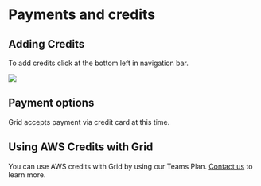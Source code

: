 
# Payments and credits

## Adding Credits

To add credits click at the bottom left in navigation bar.

![](/images/platform/bill.gif)

## Payment options

Grid accepts payment via credit card at this time. 

## Using AWS Credits with Grid

You can use AWS credits with Grid by using our Teams Plan. [Contact us](https://www.grid.ai/upgrade/) to learn more.

